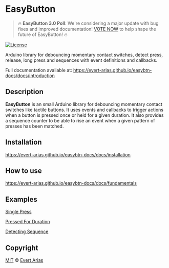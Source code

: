 # EasyButton

> 🔥 **EasyButton 3.0 Poll**: We're considering a major update with bug fixes and improved documentation! [VOTE NOW](https://github.com/your-username/easybtn/discussions/poll-issue-number) to help shape the future of EasyButton! 🔥

[![License](https://img.shields.io/badge/license-MIT%20License-blue.svg)](http://doge.mit-license.org)

Arduino library for debouncing momentary contact switches, detect press, release, long press and sequences with event definitions and callbacks.

Full documentation available at: <https://evert-arias.github.io/easybtn-docs/docs/introduction>

## Description

**EasyButton** is an small Arduino library for debouncing momentary contact switches like tactile buttons. It uses events and callbacks to trigger actions when a button is pressed once or held for a given duration. It also provides a sequence counter to be able to rise an event when a given pattern of presses has been matched.

## Installation

<https://evert-arias.github.io/easybtn-docs/docs/installation>

## How to use

<https://evert-arias.github.io/easybtn-docs/docs/fundamentals>

## Examples

[Single Press](https://evert-arias.github.io/easybtn-docs/docs/on-single-press-example)

[Pressed For Duration](https://evert-arias.github.io/easybtn-docs/docs/on-pressed-for-duration-example)

[Detecting Sequence](https://evert-arias.github.io/easybtn-docs/docs/on-sequence-example)

## Copyright

[MIT](../LICENSE.md) © [Evert Arias](https://me.treve.dev/)

